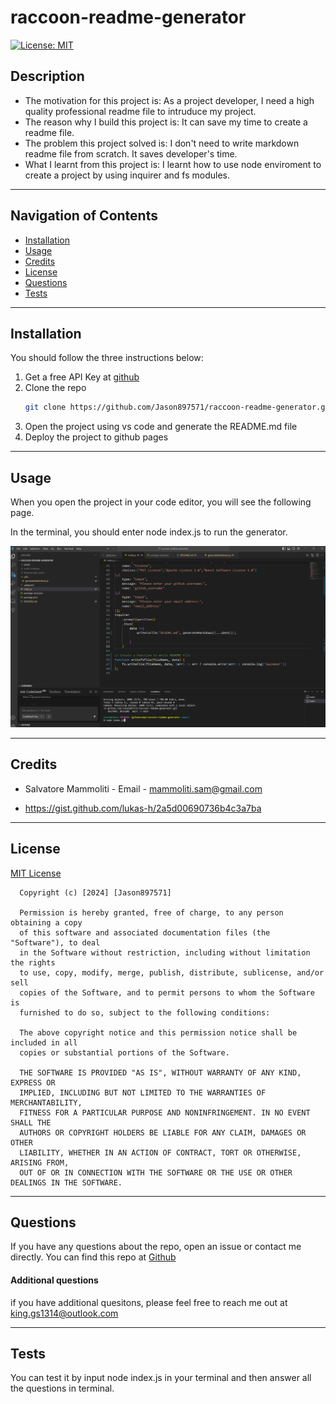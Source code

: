 # raccoon-readme-generator

  [![License: MIT](https://img.shields.io/badge/License-MIT-yellow.svg)](https://opensource.org/licenses/MIT)
  
  ## Description
  
  - The motivation for this project is: As a project developer, I need a high quality professional readme file to intruduce my project.
  - The reason why I build this project is: It can save my time to create a readme file.
  - The problem this project solved is: I don't need to write markdown readme file from scratch. It saves developer's time.
  - What I learnt from this project is: I learnt how to use node enviroment to create a project by using inquirer and fs modules.
  
  
  ---
  ## Navigation of Contents
  
  - [Installation](#installation)
  - [Usage](#usage)
  - [Credits](#credits)
  - [License](#license)
  - [Questions](#questions)
  - [Tests](#tests)
  
  ---
  ## Installation
  You should follow the three instructions below:
  
  1. Get a free API Key at [github](https://github.com/Jason897571/raccoon-readme-generator#built-with)
  2. Clone the repo
     ```sh
     git clone https://github.com/Jason897571/raccoon-readme-generator.git
     ```
  3. Open the project using vs code and generate the README.md file
  4. Deploy the project to github pages
  
  
  ---
  ## Usage
  When you open the project in your code editor, you will see the following page.
  
  In the terminal, you should enter node index.js to run the generator. 
  
  ![Alt text](./assets/image/usage.png)
  
  
  ---
  ## Credits
  
  * Salvatore Mammoliti - Email - mammoliti.sam@gmail.com
  
  * https://gist.github.com/lukas-h/2a5d00690736b4c3a7ba
  
  
  ---
  ## License
  
  [MIT License](https://choosealicense.com/licenses/mit/)
  
  
      Copyright (c) [2024] [Jason897571]

      Permission is hereby granted, free of charge, to any person obtaining a copy
      of this software and associated documentation files (the "Software"), to deal
      in the Software without restriction, including without limitation the rights
      to use, copy, modify, merge, publish, distribute, sublicense, and/or sell
      copies of the Software, and to permit persons to whom the Software is
      furnished to do so, subject to the following conditions:
      
      The above copyright notice and this permission notice shall be included in all
      copies or substantial portions of the Software.
      
      THE SOFTWARE IS PROVIDED "AS IS", WITHOUT WARRANTY OF ANY KIND, EXPRESS OR
      IMPLIED, INCLUDING BUT NOT LIMITED TO THE WARRANTIES OF MERCHANTABILITY,
      FITNESS FOR A PARTICULAR PURPOSE AND NONINFRINGEMENT. IN NO EVENT SHALL THE
      AUTHORS OR COPYRIGHT HOLDERS BE LIABLE FOR ANY CLAIM, DAMAGES OR OTHER
      LIABILITY, WHETHER IN AN ACTION OF CONTRACT, TORT OR OTHERWISE, ARISING FROM,
      OUT OF OR IN CONNECTION WITH THE SOFTWARE OR THE USE OR OTHER DEALINGS IN THE SOFTWARE.
  
  
  ---
  ## Questions
  
  If you have any questions about the repo, open an issue or contact me directly. You can find this repo at [Github](https://github.com/Jason897571/raccoon-readme-generator)
  
  #### Additional questions
  
  if you have additional quesitons, please feel free to reach me out at king.gs1314@outlook.com
  
  ---
  ## Tests
  
  You can test it by input node index.js in your terminal and then answer all the questions in terminal.